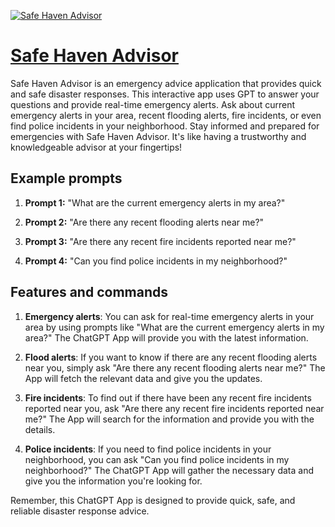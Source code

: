 [![Safe Haven Advisor](https://files.oaiusercontent.com/file-BhbqsmIz5pUOdXBPXSlaILif?se=2123-10-17T03%3A35%3A41Z&sp=r&sv=2021-08-06&sr=b&rscc=max-age%3D31536000%2C%20immutable&rscd=attachment%3B%20filename%3D52114590-a3c9-439c-8f6f-a40a9ad6b847.png&sig=YUZoajimsFsVYgE4WDsvm3eJE7/N4BYmGzq8sxkfcU0%3D)](https://chat.openai.com/g/g-7NkQtY5aX-safe-haven-advisor)

# [Safe Haven Advisor](https://chat.openai.com/g/g-7NkQtY5aX-safe-haven-advisor)

Safe Haven Advisor is an emergency advice application that provides quick and safe disaster responses. This interactive app uses GPT to answer your questions and provide real-time emergency alerts. Ask about current emergency alerts in your area, recent flooding alerts, fire incidents, or even find police incidents in your neighborhood. Stay informed and prepared for emergencies with Safe Haven Advisor. It's like having a trustworthy and knowledgeable advisor at your fingertips!

## Example prompts

1. **Prompt 1:** "What are the current emergency alerts in my area?"

2. **Prompt 2:** "Are there any recent flooding alerts near me?"

3. **Prompt 3:** "Are there any recent fire incidents reported near me?"

4. **Prompt 4:** "Can you find police incidents in my neighborhood?"

## Features and commands

1. **Emergency alerts**: You can ask for real-time emergency alerts in your area by using prompts like "What are the current emergency alerts in my area?" The ChatGPT App will provide you with the latest information.

2. **Flood alerts**: If you want to know if there are any recent flooding alerts near you, simply ask "Are there any recent flooding alerts near me?" The App will fetch the relevant data and give you the updates.

3. **Fire incidents**: To find out if there have been any recent fire incidents reported near you, ask "Are there any recent fire incidents reported near me?" The App will search for the information and provide you with the details.

4. **Police incidents**: If you need to find police incidents in your neighborhood, you can ask "Can you find police incidents in my neighborhood?" The ChatGPT App will gather the necessary data and give you the information you're looking for.

Remember, this ChatGPT App is designed to provide quick, safe, and reliable disaster response advice.
